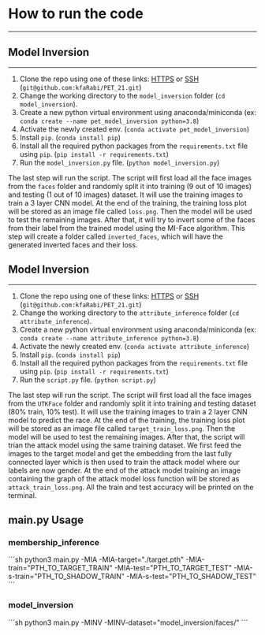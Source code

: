 # How to run the code
----

## Model Inversion
---
1. Clone the repo using one of these links: [HTTPS](https://github.com/kfaRabi/PET_21.git) or [SSH](git@github.com:kfaRabi/PET_21.git) (`git@github.com:kfaRabi/PET_21.git`)
2. Change the working directory to the `model_inversion` folder (`cd model_inversion`).
3. Create a new python virtual environment using anaconda/miniconda (ex: `conda create --name pet_model_inversion python=3.8`)
4. Activate the newly created env. (`conda activate pet_model_inversion`)
5. Install `pip`. (`conda install pip`)
6. Install all the required python packages from the `requirements.txt` file using `pip`. (`pip install -r requirements.txt`)
7. Run the `model_inversion.py` file. (`python model_inversion.py`)


The last step will run the script. The script will first load all the face images from the `faces` folder and randomly split it into training (9 out of 10 images) and testing (1 out of 10 images) dataset. It will use the training images to train a 3 layer CNN model. At the end of the training, the training loss plot will be stored as an image file called `loss.png`. Then the model will be used to test the remaining images. After that, it will try to invert some of the faces from their label from the trained model using the MI-Face algorithm. This step will create a folder called `inverted_faces`, which will have the generated inverted faces and their loss.

## Model Inversion
---
1. Clone the repo using one of these links: [HTTPS](https://github.com/kfaRabi/PET_21.git) or [SSH](git@github.com:kfaRabi/PET_21.git) (`git@github.com:kfaRabi/PET_21.git`)
2. Change the working directory to the `attribute_inference` folder (`cd attribute_inference`).
3. Create a new python virtual environment using anaconda/miniconda (ex: `conda create --name attribute_inference python=3.8`)
4. Activate the newly created env. (`conda activate attribute_inference`)
5. Install `pip`. (`conda install pip`)
6. Install all the required python packages from the `requirements.txt` file using `pip`. (`pip install -r requirements.txt`)
7. Run the `script.py` file. (`python script.py`)


The last step will run the script. The script will first load all the face images from the `UTKFace` folder and randomly split it into training and testing dataset (80% train, 10% test). It will use the training images to train a 2 layer CNN model to predict the race. At the end of the training, the training loss plot will be stored as an image file called `target_train_loss.png`. Then the model will be used to test the remaining images. After that, the script will trian the attack model using the same training dataset. We first feed the images to the target model and get the embedding from the last fully connected layer which is then used to train the attack model where our labels are now gender. At the end of the attack model training an image containing the graph of the attack model loss function will be stored as `attack_train_loss.png`. All the train and test accuracy will be printed on the terminal.


## main.py Usage

### membership_inference
´´´sh
python3 main.py -MIA -MIA-target="./target.pth" -MIA-train="PTH_TO_TARGET_TRAIN" -MIA-test="PTH_TO_TARGET_TEST" -MIA-s-train="PTH_TO_SHADOW_TRAIN" -MIA-s-test="PTH_TO_SHADOW_TEST"
´´´

### model_inversion
´´´sh
python3 main.py -MINV -MINV-dataset="model_inversion/faces/"
´´´
